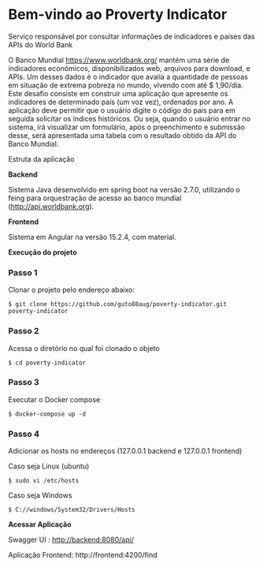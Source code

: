 <h1>Bem-vindo ao Proverty Indicator</h4>
Serviço responsável por consultar informações de indicadores e paises das APIs do World Bank


O Banco Mundial https://www.worldbank.org/ mantém uma série de indicadores econômicos, disponibilizados web, arquivos para download, e APIs. Um desses dados é o indicador que avalia a quantidade de pessoas em situação de extrema pobreza no mundo, vivendo com até $ 1,90/dia. Este desafio consiste em construir uma aplicação que apresente os indicadores de determinado país (um voz vez), ordenados por ano. A aplicação deve permitir que o usuário digite o código do país para em seguida solicitar os índices históricos. Ou seja, quando o usuário entrar no sistema, irá visualizar um formulário, após o preenchimento e submissão desse, será apresentada uma tabela com o resultado obtido da API do Banco Mundial.

Estruta da aplicação

<b>Backend</b>

Sistema Java desenvolvido em spring boot na versão 2.7.0, utilizando o feing para orquestração de acesso ao banco mundial (http://api.worldbank.org).

<b>Frontend</b>

Sistema em Angular na versão 15.2.4, com material.

<b>Execução do projeto</b>

### Passo 1

Clonar o projeto pelo endereço abaixo:

```shell script
$ git clone https://github.com/guto88aug/poverty-indicator.git poverty-indicator
```

### Passo 2 
Acessa o diretório no qual foi clonado o objeto

```shell script
$ cd poverty-indicator
```
### Passo 3 
Executar o Docker compose

```shell script
$ docker-compose up -d
```

### Passo 4

Adicionar os hosts no endereços (127.0.0.1 backend e 127.0.0.1 frontend)

Caso seja Linux (ubuntu)
```shell script
$ sudo vi /etc/hosts
```

Caso seja Windows

```shell script
$ C://windows/System32/Drivers/Hosts
```

<b>Acessar Aplicação</b>   

Swagger UI : [http://backend:8080/api/](http://backend:8080/api/swagger-ui/)

Aplicação Frontend: http://frontend:4200/find


